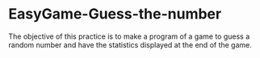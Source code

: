 # EasyGame-Guess-the-number
The objective of this practice is to make a program of a game to guess a random number and have the statistics displayed at the end of the game.
